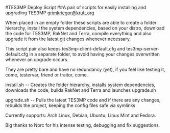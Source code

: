 #TES3MP Deploy Script
##A pair of scripts for easily installing and upgrading TES3MP
<grimkriegor@krutt.org>

When placed in an empty folder these scripts are able to create a folder hierarchy, install the system dependencies, based on your distro, download the code for TES3MP, RakNet and Terra, compile everything and also upgrade it from the latest git changes whenever necessary.

This script pair also keeps tes3mp-client-default.cfg and tes3mp-server-default.cfg in a separate folder, to avoid having your changes overwritten whenever an upgrade occurs.

They are pretty bare and have no redundancy (yet), if you feel like testing it, come, testervar, friend or traitor, come.

install.sh -- Creates the folder hierarchy, installs system dependencies, downloads the code, builds RakNet and Terra and launches upgrade.sh

upgrade.sh -- Pulls the latest TES3MP code and if there are any changes, rebuilds the project, keeping the config files safe via symlinks

Currently supports: Arch Linux, Debian, Ubuntu, Linux Mint and Fedora.

Big thanks to Norc for his intense testing, debugging and fix suggestions.
